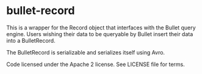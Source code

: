 # bullet-record
This is a wrapper for the Record object that interfaces with the Bullet
query engine. Users wishing their data to be queryable by Bullet insert
their data into a BulletRecord.

The BulletRecord is serializable and serializes itself using Avro.

Code licensed under the Apache 2 license. See LICENSE file for terms.

